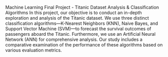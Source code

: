 Machine Learning Final Project - Titanic Dataset Analysis & Classification Algorithms In this project, our objective is to conduct an in-depth exploration and analysis of the Titanic dataset. We use three distinct classification algorithms—K-Nearest Neighbors (KNN), Naive Bayes, and Support Vector Machine (SVM)—to forecast the survival outcomes of passengers aboard the Titanic. Furthermore, we use an Artificial Neural Network (ANN) for comprehensive analysis. Our study includes a comparative examination of the performance of these algorithms based on various evaluation metrics.
